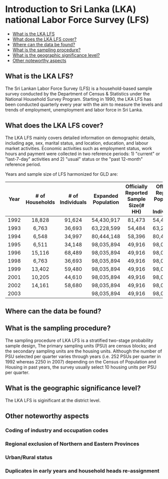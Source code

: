 # Introduction to Sri Lanka (LKA) national Labor Force Survey (LFS)

- [What is the LKA LFS](#what-is-the-lka-lfs)
- [What does the LKA LFS cover?](#what-does-the-lka-lfs-cover)
- [Where can the data be found?](#where-can-the-data-be-found)
- [What is the sampling procedure?](#what-is-the-sampling-procedure)
- [What is the geographic significance level?](#what-is-the-geographic-significance-level)
- [Other noteworthy aspects](#other-noteworthy-aspects)

## What is the LKA LFS?

The Sri Lankan Labor Force Survey (LFS) is a household-based sample survey conducted by the Department of Census & Statistics under the National Household Survey Program. Starting in 1990, the LKA LFS has been conducted quarterly every year with the aim to measure the levels and trends of employment, unemployment and labor force in Sri Lanka. 


## What does the LKA LFS cover?

The LKA LFS mainly covers detailed information on demographic details, including age, sex, marital status, and location, education, and labour market activities. Economic activities such as employment status, work hours and payment were collected in two reference periods: 1) "current" or "last-7-day" activities and 2) "usual" status or the "past 12-month" reference period.   

Years and sample size of LFS harmonized for GLD are:

| **Year**	| **# of Households**	| **# of Individuals**	| **Expanded Population**	| **Officially Reported Sample Size(# HH)**	| **Officially Reported Population (# Individuals)** |
| :------:	| :-------:		| :-------:	 	| :-------:	 	| :-------:	| :-------:	|
| 1992 | 18,828        | 91,624      |  54,430,917  |   81,473   | 54,453,238|
| 1993 | 6,763         | 36,693      |  63,228,599  |   54,484   | 63,228,600|
| 1994 | 6,548         | 34,997      |  80,444,148  |   58,396   | 80,444,148|
| 1995 | 6,511         | 34,148      |  98,035,894 |    49,916   | 98,038,146|
| 1996 | 15,116        | 68,489      |  98,035,894 |    49,916   | 98,038,146|
| 1998 | 6,763         | 36,693      |  98,035,894 |    49,916   | 98,038,146|
| 1999 | 13,402        | 59,480      |  98,035,894 |    49,916   | 98,038,146|
| 2001 | 10,205        | 44,610      |  98,035,894 |    49,916   | 98,038,146|
| 2002 | 14,161        | 58,680      |  98,035,894 |    49,916   | 98,038,146|
| 2003 |         |       |  98,035,894 |    49,916   | 98,038,146|


## Where can the data be found?



## What is the sampling procedure?

The sampling procedure of LKA LFS is a stratified two-stage probability sample design, The primary sampling units (PSU) are census blocks; and the secondary sampling units are the housing units. Although the number of PSU selected per quarter varies through years (i.e. 252 PSUs per quarter in 1992 whereas 2250 in 2007) depending on the Census of Population and Housing in past years, the survey usually select 10 housing units per PSU per quarter. 

## What is the geographic significance level?

The LKA LFS is siginificant at the district level.


## Other noteworthy aspects  

### Coding of industry and occupation codes




### Regional exclusion of Northern and Eastern Provinces

 
 

### Urban/Rural status






### Duplicates in early years and household heads re-assignment

    
